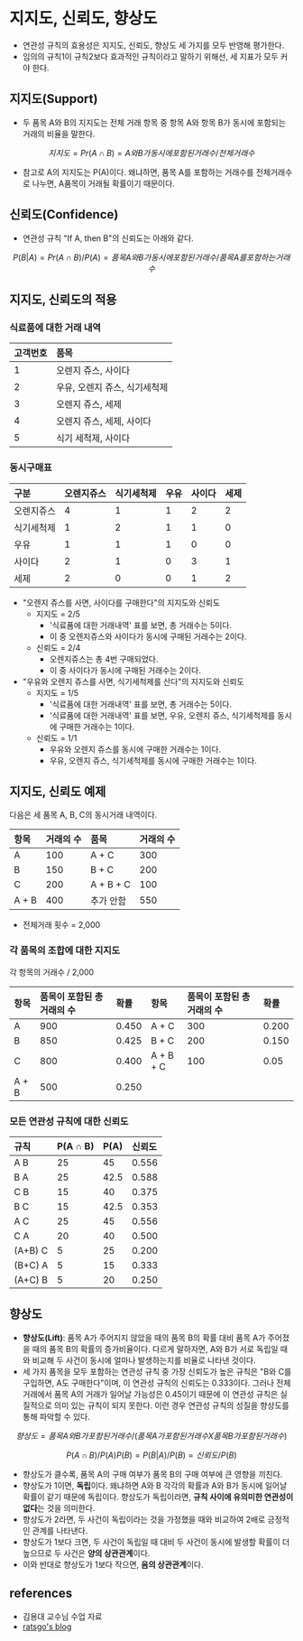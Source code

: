 # 지지도, 신뢰도, 향상도

* 연관성 규칙의 효용성은 지지도, 신뢰도, 향상도 세 가지를 모두 반영해 평가한다.
* 임의의 규칙1이 규칙2보다 효과적인 규칙이라고 말하기 위해선, 세 지표가 모두 커야 한다.

## 지지도\(Support\)

* 두 품목 A와 B의 지지도는 전체 거래 항목 중 항목 A와 항목 B가 동시에 포함되는 거래의 비율을 말한다.​

$$
지지도 = Pr(A ∩ B) = A와 B가 동시에 포함된 거래 수 / 전체 거래 수
$$

* 참고로 A의 지지도는 P\(A\)이다. 왜냐하면, 품목 A를 포함하는 거래수를 전체거래수로 나누면, A품목이 거래될 확률이기 때문이다.

## 신뢰도\(Confidence\)

* 연관성 규칙 "If A, then B"의 신뢰도는 아래와 같다.

$$
P(B|A) = Pr(A∩B) / P(A) 
= 품목 A와 B가 동시에 포함된 거래 수 / 품목 A를 포함하는 거래 수
$$

## 지지도, 신뢰도의 적용

### 식료품에 대한 거래 내역 <a id="undefined"></a>

| 고객번호 | 품목 |
| :--- | :--- |
| 1 | 오렌지 쥬스, 사이다 |
| 2 | 우유, 오렌지 쥬스, 식기세척제 |
| 3 | 오렌지 쥬스, 세제 |
| 4 | 오렌지 쥬스, 세제, 사이다 |
| 5 | 식기 세척제, 사이다 |

### 동시구매표 <a id="2-3"></a>

| 구분 | 오렌지쥬스 | 식기세척제 | 우유 | 사이다 | 세제 |
| :--- | :--- | :--- | :--- | :--- | :--- |
| 오렌지쥬스 | 4 | 1 | 1 | 2 | 2 |
| 식기세척제 | 1 | 2 | 1 | 1 | 0 |
| 우유 | 1 | 1 | 1 | 0 | 0 |
| 사이다 | 2 | 1 | 0 | 3 | 1 |
| 세제 | 2 | 0 | 0 | 1 | 2 |

* "오렌지 쥬스를 사면, 사이다를 구매한다"의 지지도와 신뢰도
  * 지지도 = 2/5
    * '식료품에 대한 거래내역' 표를 보면, 총 거래수는 5이다.
    * 이 중 오렌지쥬스와 사이다가 동시에 구매된 거래수는 2이다.
  * 신뢰도 = 2/4
    * 오렌지쥬스는 총 4번 구매되었다.
    * 이 중 사이다가 동시에 구매된 거래수는 2이다.
* "우유와 오렌지 쥬스를 사면, 식기세척제를 산다"의 지지도와 신뢰도
  * 지지도 = 1/5
    * '식료품에 대한 거래내역' 표를 보면, 총 거래수는 5이다.
    * '식료품에 대한 거래내역' 표를 보면, 우유, 오렌지  쥬스, 식기세척제를 동시에 구매한 거래수는 1이다.
  * 신뢰도 = 1/1
    * 우유와 오렌지 쥬스를 동시에 구매한 거래수는 1이다.
    * 우유, 오렌지 쥬스, 식기세척제를 동시에 구매한 거래수는 1이다.

## 지지도, 신뢰도 예제

다음은 세 품목 A, B, C의 동시거래 내역이다.

| 항목 | 거래의 수 | 품목 | 거래의 수 |
| :--- | :--- | :--- | :--- |
| A | 100 | A + C | 300 |
| B | 150 | B + C | 200 |
| C | 200 | A + B + C | 100 |
| A + B | 400 | 추가 안함 | 550 |

* 전체거래 횟수 = 2,000

### 각 품목의 조합에 대한 지지도

각 항목의 거래수 / 2,000

| 항목 | 품목이 포함된 총 거래의 수 | 확률 | 항목 | 품목이 포함된 총 거래의 수 | 확률 |
| :--- | :--- | :--- | :--- | :--- | :--- |
| A | 900 | 0.450 | A + C | 300 | 0.200 |
| B | 850 | 0.425 | B + C | 200 | 0.150 |
| C | 800 | 0.400 | A + B + C | 100 | 0.05 |
| A + B | 500 | 0.250 |  |  |  |

### 모든 연관성 규칙에 대한 신뢰도

| 규칙 | P\(A ∩ B\) | P\(A\) | 신뢰도 |
| :--- | :--- | :--- | :--- |
| A  B | 25 | 45 | 0.556 |
| B  A | 25 | 42.5 | 0.588 |
| C  B | 15 | 40 | 0.375 |
| B  C | 15 | 42.5 | 0.353 |
| A  C | 25 | 45 | 0.556 |
| C  A | 20 | 40 | 0.500 |
| \(A+B\)  C | 5 | 25 | 0.200 |
| \(B+C\)  A | 5 | 15 | 0.333 |
| \(A+C\)  B | 5 | 20 | 0.250 |

## 향상도

* **향상도\(Lift\)**: 품목 A가 주어지지 않았을 때의 품목 B의 확률 대비 품목 A가 주어졌을 때의 품목 B의 확률의 증가비율이다. 다르게 말하자면, A와 B가 서로 독립일 때와 비교해 두 사건이 동시에 얼마나 발생하는지를 비율로 나타낸 것이다.
* 세 가지 품목을 모두 포함하는 연관성 규칙 중 가장 신뢰도가 높은 규칙은 "B와 C를 구입하면, A도 구매한다"이며, 이 연관성 규칙의 신뢰도는 0.333이다. 그러나 전체 거래에서 품목 A의 거래가 일어날 가능성은 0.45이기 때문에 이 연관성 규칙은 실질적으로 의미 있는 규칙이 되지 못한다. 이런 경우 연관성 규칙의 성질을 향상도를 통해 파악할 수 있다.

$$
향상도 = 품목 A와 B가 포함된 거래 수 / (품목 A가 포함된 거래수 X 품목 B가 포함된 거래수)
$$

$$
P(A∩B) / P(A) P(B) = P(B|A)/P(B) = 신뢰도/P(B)
$$

* 향상도가 클수록, 품목 A의 구매 여부가 품목 B의 구매 여부에 큰 영향을 끼친다.
* 향상도가 1이면, **독립**이다. 왜냐하면 A와 B 각각의 확률과 A와 B가 동시에 일어날 확률이 같기 때문에 독립이다. 향상도가 독립이라면, **규칙 사이에 유의미한 연관성이 없다**는 것을 의미한다.
* 향상도가 2라면, 두 사건이 독립이라는 것을 가정했을 때와 비교하여 2배로 긍정적인 관계를 나타낸다.
* 향상도가 1보다 크면, 두 사건이 독립일 때 대비 두 사건이 동시에 발생할 확률이 더 높으므로 두 사건은 **양의 상관관계**이다.
* 이와 반대로 향상도가 1보다 작으면, **음의 상관관계**이다.

## references

* 김용대 교수님 수업 자료
* [ratsgo's blog](https://ratsgo.github.io/machine%20learning/2017/04/08/apriori/)

